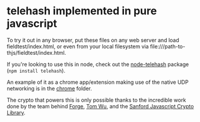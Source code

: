 telehash implemented in pure javascript
=======================================

To try it out in any browser, put these files on any web server and load fieldtest/index.html, or even from your local filesystem via file:///path-to-thjs/fieldtest/index.html.

If you're looking to use this in node, check out the [node-telehash](https://github.com/telehash/node-telehash) package (`npm install telehash`).

An example of it as a chrome app/extension making use of the native UDP networking is in the [chrome](chrome) folder.

The crypto that powers this is only possible thanks to the incredible work done by the team behind [Forge](https://github.com/digitalbazaar/forge), [Tom Wu](http://www-cs-students.stanford.edu/~tjw/), and the [Sanford Javascript Crypto Library](https://github.com/bitwiseshiftleft/sjcl).

